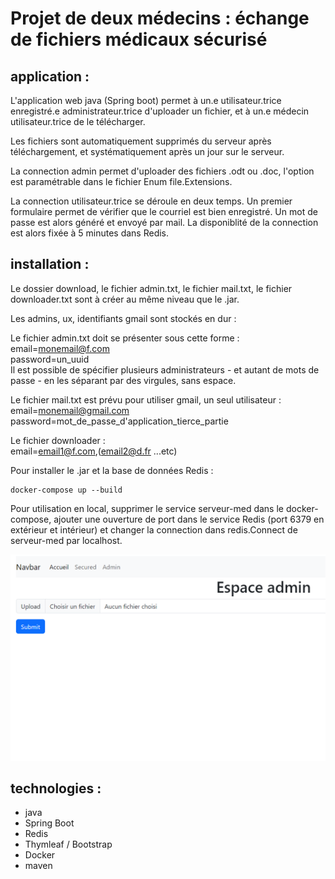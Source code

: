 # Projet de deux médecins : échange de fichiers médicaux sécurisé  

## application :   

L'application web java (Spring boot) permet à un.e utilisateur.trice enregistré.e administrateur.trice d'uploader un fichier, et à un.e médecin utilisateur.trice de le télécharger.  

Les fichiers sont automatiquement supprimés du serveur après téléchargement, et systématiquement après un jour sur le serveur.  

La connection admin permet d'uploader des fichiers .odt ou .doc, l'option est paramétrable dans le fichier Enum file.Extensions.  

La connection utilisateur.trice se déroule en deux temps. Un premier formulaire permet de vérifier que le courriel est bien enregistré. Un mot de passe est alors généré et envoyé par mail. La disponiblité de la connection est alors fixée à 5 minutes dans Redis.  

## installation : 

Le dossier download, le fichier admin.txt, le fichier mail.txt, le fichier downloader.txt sont à créer au même niveau que le .jar.  

Les admins, ux, identifiants gmail sont stockés en dur :   

Le fichier admin.txt doit se présenter sous cette forme :   
email=monemail@f.com  
password=un_uuid  
Il est possible de spécifier plusieurs administrateurs - et autant de mots de passe - en les séparant par des virgules, sans espace.  

Le fichier mail.txt est prévu pour utiliser gmail, un seul utilisateur : 
email=monemail@gmail.com  
password=mot_de_passe_d'application_tierce_partie  

Le fichier downloader :  
email=email1@f.com,(email2@d.fr ...etc)     

Pour installer le .jar et la base de données Redis : 
``` 
docker-compose up --build
```

Pour utilisation en local, supprimer le service serveur-med dans le docker-compose, ajouter une ouverture de port dans le service Redis (port 6379 en extérieur et intérieur) et changer la connection dans redis.Connect de serveur-med par localhost.

![image](cap.png)  

## technologies : 

- java  
- Spring Boot  
- Redis  
- Thymleaf / Bootstrap
- Docker  
- maven






